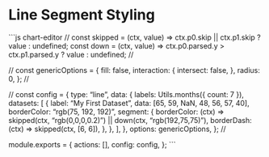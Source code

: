 Line Segment Styling
====================

\`\`\`js chart-editor // const skipped = (ctx, value) =&gt; ctx.p0.skip || ctx.p1.skip ? value : undefined; const down = (ctx, value) =&gt; ctx.p0.parsed.y &gt; ctx.p1.parsed.y ? value : undefined; //

// const genericOptions = { fill: false, interaction: { intersect: false, }, radius: 0, }; //

// const config = { type: “line”, data: { labels: Utils.months({ count: 7 }), datasets: \[ { label: “My First Dataset”, data: \[65, 59, NaN, 48, 56, 57, 40\], borderColor: “rgb(75, 192, 192)”, segment: { borderColor: (ctx) =&gt; skipped(ctx, “rgb(0,0,0,0.2)”) || down(ctx, “rgb(192,75,75)”), borderDash: (ctx) =&gt; skipped(ctx, \[6, 6\]), }, }, \], }, options: genericOptions, }; //

module.exports = { actions: \[\], config: config, }; \`\`\`
